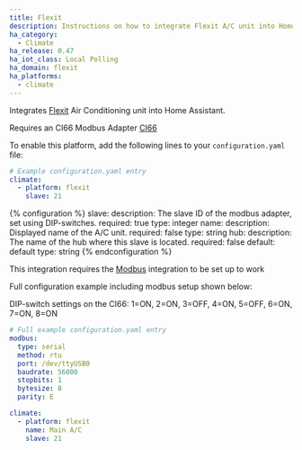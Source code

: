 ```yaml
---
title: Flexit
description: Instructions on how to integrate Flexit A/C unit into Home Assistant.
ha_category:
  - Climate
ha_release: 0.47
ha_iot_class: Local Polling
ha_domain: flexit
ha_platforms:
  - climate
---
```


Integrates [Flexit](https://www.flexit.no/en/) Air Conditioning unit into Home Assistant.

Requires an CI66 Modbus Adapter [CI66](https://www.flexit.no/en/products/air_handling_units_700-5000_m-h/accessories_ahu/modbusadapter_ci66/modbus_adapter_ci66_k2-c2-uni/)

To enable this platform, add the following lines to your `configuration.yaml` file:

```yaml
# Example configuration.yaml entry
climate:
  - platform: flexit
    slave: 21
```

{% configuration %}
slave:
  description: The slave ID of the modbus adapter, set using DIP-switches.
  required: true
  type: integer
name:
  description: Displayed name of the A/C unit.
  required: false
  type: string
hub:
  description: The name of the hub where this slave is located.
  required: false
  default: default
  type: string
{% endconfiguration %}

<div class='note'>

This integration requires the [Modbus](/integrations/modbus/) integration to be set up to work

</div>

Full configuration example including modbus setup shown below:

DIP-switch settings on the CI66:
1=ON, 2=ON, 3=OFF, 4=ON, 5=OFF, 6=ON, 7=ON, 8=ON

```yaml
# Full example configuration.yaml entry
modbus:
  type: serial
  method: rtu
  port: /dev/ttyUSB0
  baudrate: 56000
  stopbits: 1
  bytesize: 8
  parity: E

climate:
  - platform: flexit
    name: Main A/C
    slave: 21
```
